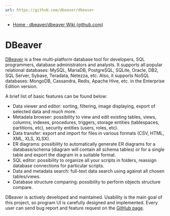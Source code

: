 ```yaml
---
url: https://github.com/dbeaver/dbeaver
---
```

- [Home · dbeaver/dbeaver Wiki (github.com)](https://github.com/dbeaver/dbeaver/wiki)

# DBeaver

[DBeaver](http://dbeaver.jkiss.org/) is a free multi-platform database tool for developers, SQL programmers, database administrators and analysts. It supports all popular relational databases: MySQL, MariaDB, PostgreSQL, SQLite, Oracle, DB2, SQL Server, Sybase, Teradata, Netezza, etc. Also, it supports NoSQL databases: MongoDB, Cassandra, Redis, Apache Hive, etc. in the Enterprise Edition version.

A brief list of basic features can be found below:

- Data viewer and editor: sorting, filtering, image displaying, export of selected data and much more.
- Metadata browser: possibility to view and edit existing tables, views, columns, indexes, procedures, triggers, storage entities (tablespaces, partitions, etc), security entities (users, roles, etc).
- Data transfer: export and import for files in various formats (CSV, HTML, XML, XLS, XLSX).
- ER diagrams: possibility to automatically generate ER diagrams for a database/schema (diagram will contain all schema tables) or for a single table and export the diagram in a suitable format.
- SQL editor: possibility to organize all your scripts in folders, reassign database connections for particular scripts.
- Data and metadata search: full-text data search using against all chosen tables/views.
- Database structure comparing: possibility to perform objects structure compare.

DBeaver is actively developed and maintained. Usability is the main goal of this project, so program UI is carefully designed and implemented. Every user can send bug report and feature request on the [GitHub page](https://github.com/serge-rider/dbeaver).